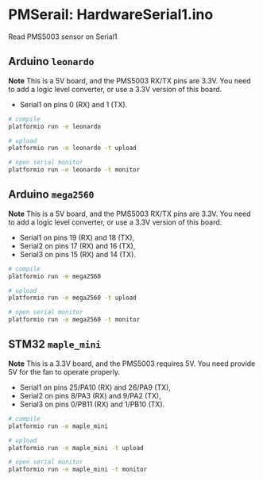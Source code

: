 # PMSerail: HardwareSerial1.ino

Read PMS5003 sensor on Serial1

## Arduino `leonardo`

**Note** This is a 5V board, and the PMS5003 RX/TX pins are 3.3V.
You need to add a logic level converter, or use a 3.3V version of this board.

- Serial1 on pins 0 (RX) and 1 (TX).

```bash
# compile
platformio run -e leonardo

# upload
platformio run -e leonardo -t upload

# open serial monitor
platformio run -e leonardo -t monitor
```

## Arduino `mega2560`

**Note** This is a 5V board, and the PMS5003 RX/TX pins are 3.3V.
You need to add a logic level converter, or use a 3.3V version of this board.

- Serial1 on pins 19 (RX) and 18 (TX),
- Serial2 on pins 17 (RX) and 16 (TX),
- Serial3 on pins 15 (RX) and 14 (TX).

```bash
# compile
platformio run -e mega2560

# upload
platformio run -e mega2560 -t upload

# open serial monitor
platformio run -e mega2560 -t monitor
```

## STM32 `maple_mini`

**Note** This is a 3.3V board, and the PMS5003 requires 5V.
You need provide 5V for the fan to operate properly.

- Serial1 on pins 25/PA10 (RX) and 26/PA9 (TX),
- Serial2 on pins 8/PA3  (RX) and 9/PA2 (TX),
- Serial3 on pins 0/PB11 (RX) and 1/PB10 (TX).

```bash
# compile
platformio run -e maple_mini

# upload
platformio run -e maple_mini -t upload

# open serial monitor
platformio run -e maple_mini -t monitor
```
